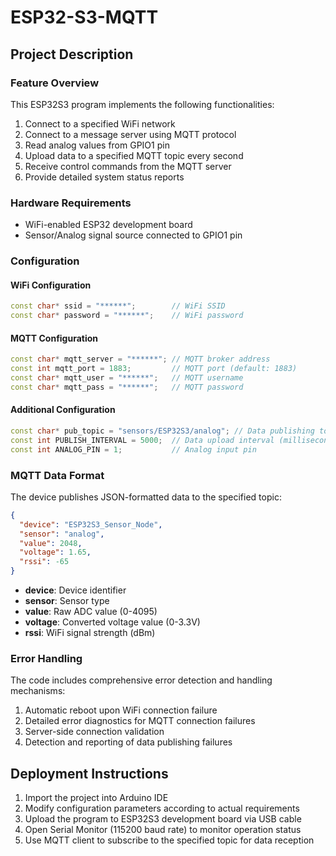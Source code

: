 
# ESP32-S3-MQTT

## Project Description

### Feature Overview

This ESP32S3 program implements the following functionalities:

1. Connect to a specified WiFi network
2. Connect to a message server using MQTT protocol
3. Read analog values from GPIO1 pin
4. Upload data to a specified MQTT topic every second
5. Receive control commands from the MQTT server
6. Provide detailed system status reports

### Hardware Requirements

- WiFi-enabled ESP32 development board
- Sensor/Analog signal source connected to GPIO1 pin

### Configuration

#### WiFi Configuration
```cpp
const char* ssid = "******";        // WiFi SSID
const char* password = "******";    // WiFi password
```

#### MQTT Configuration
```cpp
const char* mqtt_server = "******"; // MQTT broker address
const int mqtt_port = 1883;         // MQTT port (default: 1883)
const char* mqtt_user = "******";   // MQTT username
const char* mqtt_pass = "******";   // MQTT password
```

#### Additional Configuration
```cpp
const char* pub_topic = "sensors/ESP32S3/analog"; // Data publishing topic
const int PUBLISH_INTERVAL = 5000;  // Data upload interval (milliseconds)
const int ANALOG_PIN = 1;           // Analog input pin
```

### MQTT Data Format

The device publishes JSON-formatted data to the specified topic:

```json
{
  "device": "ESP32S3_Sensor_Node",
  "sensor": "analog",
  "value": 2048,
  "voltage": 1.65,
  "rssi": -65
}
```

- **device**: Device identifier
- **sensor**: Sensor type
- **value**: Raw ADC value (0-4095)
- **voltage**: Converted voltage value (0-3.3V)
- **rssi**: WiFi signal strength (dBm)

### Error Handling

The code includes comprehensive error detection and handling mechanisms:

1. Automatic reboot upon WiFi connection failure
2. Detailed error diagnostics for MQTT connection failures
3. Server-side connection validation
4. Detection and reporting of data publishing failures

## Deployment Instructions

1. Import the project into Arduino IDE
2. Modify configuration parameters according to actual requirements
3. Upload the program to ESP32S3 development board via USB cable
4. Open Serial Monitor (115200 baud rate) to monitor operation status
5. Use MQTT client to subscribe to the specified topic for data reception
